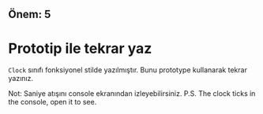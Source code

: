 Önem: 5
---

# Prototip ile tekrar yaz

`Clock` sınıfı fonksiyonel stilde yazılmıştır. Bunu prototype kullanarak tekrar yazınız.

Not: Saniye atışını console ekranından izleyebilirsiniz.
P.S. The clock ticks in the console, open it to see.
